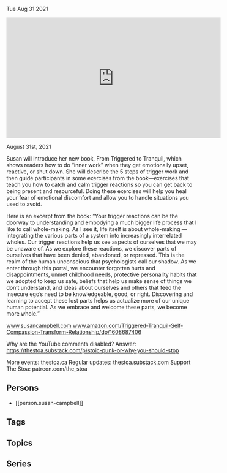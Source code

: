 



Tue Aug 31 2021

<iframe width="560" height="315" src="https://www.youtube.com/embed/G5WtXv1mdtk" title="From Triggered to Tranquil w/ Susan Campbell" frameborder="0" allow="accelerometer; autoplay; clipboard-write; encrypted-media; gyroscope; picture-in-picture" allowfullscreen ></iframe>

August 31st, 2021

Susan will introduce her new book, From Triggered to Tranquil, which shows readers how to do “inner work” when they get emotionally upset, reactive, or shut down. She will describe the 5 steps of trigger work and then guide participants in some exercises from the book—exercises that teach you how to catch and calm trigger reactions so you can get back to being present and resourceful. Doing these exercises will help you heal your fear of emotional discomfort and allow you to handle situations you used to avoid.

 Here is an excerpt from the book: “Your trigger reactions can be the doorway to understanding and embodying a much bigger life process that I like to call whole-making. As I see it, life itself is about whole-making —integrating the various parts of a system into increasingly interrelated wholes. Our trigger reactions help us see aspects of ourselves that we may be unaware of. As we explore these reactions, we discover parts of ourselves that have been denied, abandoned, or repressed. This is the realm of the human unconscious that psychologists call our shadow. As we enter through this portal, we encounter forgotten hurts and disappointments, unmet childhood needs, protective personality habits that we adopted to keep us safe, beliefs that help us make sense of things we don’t understand, and ideas about ourselves and others that feed the insecure ego’s need to be knowledgeable, good, or right. Discovering and learning to accept these lost parts helps us actualize more of our unique human potential. As we embrace and welcome these parts, we become more whole.”

www.susancampbell.com
www.amazon.com/Triggered-Tranquil-Self-Compassion-Transform-Relationship/dp/1608687406

Why are the YouTube comments disabled? Answer: https://thestoa.substack.com/p/stoic-punk-or-why-you-should-stop

More events: thestoa.ca 
Regular updates: thestoa.substack.com 
Support The Stoa: patreon.com/the_stoa

## Persons

- [[person.susan-campbell]]

## Tags



## Topics



## Series



